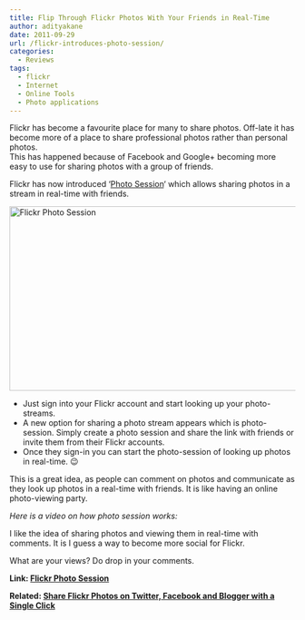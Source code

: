 ```yaml
---
title: Flip Through Flickr Photos With Your Friends in Real-Time
author: adityakane
date: 2011-09-29
url: /flickr-introduces-photo-session/
categories:
  - Reviews
tags:
  - flickr
  - Internet
  - Online Tools
  - Photo applications
---
```

Flickr has become a favourite place for many to share photos. Off-late it has become more of a place to share professional photos rather than personal photos.  
This has happened because of Facebook and Google+ becoming more easy to use for sharing photos with a group of friends.

Flickr has now introduced &#8216;<a href="http://www.flickr.com/photosession" onclick="_gaq.push(['_trackEvent', 'outbound-article', 'http://www.flickr.com/photosession', 'Photo Session']);" >Photo Session</a>&#8216; which allows sharing photos in a stream in real-time with friends.

<a href="http://devilsworkshop.org/flickr-introduces-photo-session/flickr_photo_session/" rel="attachment wp-att-45856"><img class="alignnone size-full wp-image-45856" title="Flickr Photo Session" src="http://cdn.devilsworkshop.org/files/2011/09/Flickr_Photo_session.png" alt="Flickr Photo Session" width="550" height="325" /></a>

  * Just sign into your Flickr account and start looking up your photo-streams.
  * A new option for sharing a photo stream appears which is photo-session. Simply create a photo session and share the link with friends or invite them from their Flickr accounts.
  * Once they sign-in you can start the photo-session of looking up photos in real-time. 😉

This is a great idea, as people can comment on photos and communicate as they look up photos in a real-time with friends. It is like having an online photo-viewing party.

*Here is a video on how photo session works:*  


I like the idea of sharing photos and viewing them in real-time with comments. It is I guess a way to become more social for Flickr.

What are your views? Do drop in your comments.

**Link: <a href="http://www.flickr.com/photosession" onclick="_gaq.push(['_trackEvent', 'outbound-article', 'http://www.flickr.com/photosession', 'Flickr Photo Session']);" >Flickr Photo Session</a>**

**Related: [Share Flickr Photos on Twitter, Facebook and Blogger with a Single Click][1]**

 [1]: http://devilsworkshop.org/share-flickr-photos-twitter-facebook-blogger-single-click/
